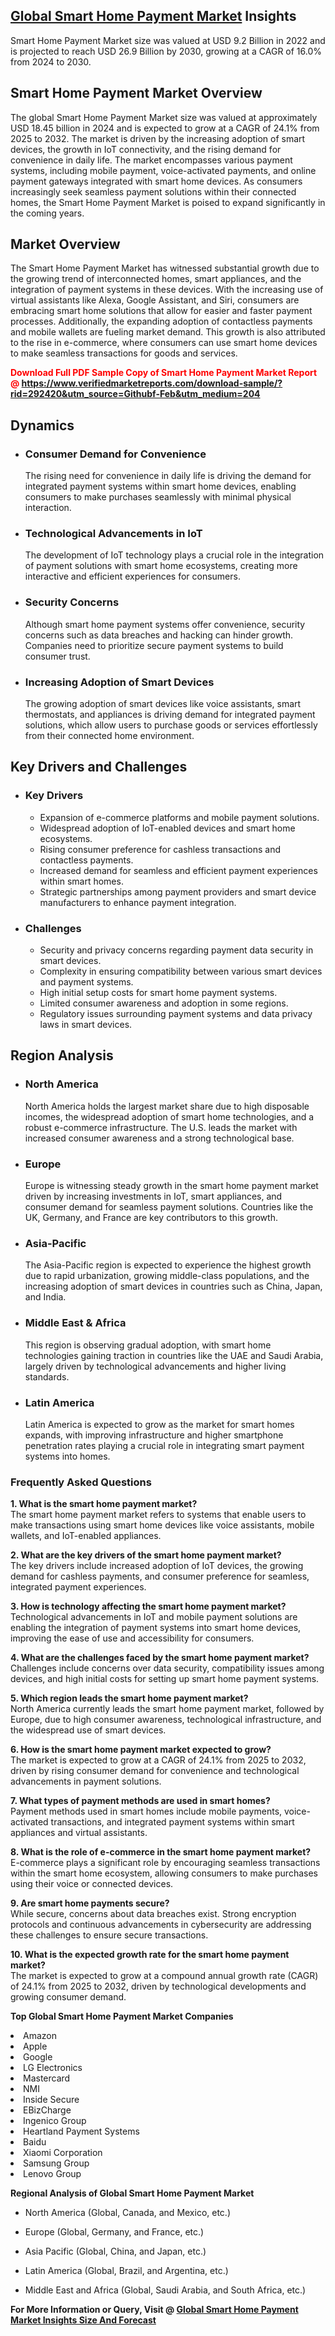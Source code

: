<h2><a href="https://www.verifiedmarketreports.com/download-sample/?rid=292420&amp;utm_source=Githubf&amp;utm_medium=204" target="_blank">Global Smart Home Payment Market</a> Insights</h2><p>Smart Home Payment Market size was valued at USD 9.2 Billion in 2022 and is projected to reach USD 26.9 Billion by 2030, growing at a CAGR of 16.0% from 2024 to 2030.</p><p> <h2>Smart Home Payment Market Overview</h2> <p>The global Smart Home Payment Market size was valued at approximately USD 18.45 billion in 2024 and is expected to grow at a CAGR of 24.1% from 2025 to 2032. The market is driven by the increasing adoption of smart devices, the growth in IoT connectivity, and the rising demand for convenience in daily life. The market encompasses various payment systems, including mobile payment, voice-activated payments, and online payment gateways integrated with smart home devices. As consumers increasingly seek seamless payment solutions within their connected homes, the Smart Home Payment Market is poised to expand significantly in the coming years.</p> <h2>Market Overview</h2> <p>The Smart Home Payment Market has witnessed substantial growth due to the growing trend of interconnected homes, smart appliances, and the integration of payment systems in these devices. With the increasing use of virtual assistants like Alexa, Google Assistant, and Siri, consumers are embracing smart home solutions that allow for easier and faster payment processes. Additionally, the expanding adoption of contactless payments and mobile wallets are fueling market demand. This growth is also attributed to the rise in e-commerce, where consumers can use smart home devices to make seamless transactions for goods and services.</p> <p><b><p><span class=""><span style="color: #ff0000;"><strong>Download Full PDF Sample Copy of Smart Home Payment Market Report</strong> @ </span><a href="https://www.verifiedmarketreports.com/download-sample/?rid=292420&amp;utm_source=Githubf-Feb&amp;utm_medium=204" target="_blank">https://www.verifiedmarketreports.com/download-sample/?rid=292420&amp;utm_source=Githubf-Feb&amp;utm_medium=204</a></span></p></b></p> <h2>Dynamics</h2> <ul> <li><h3>Consumer Demand for Convenience</h3> The rising need for convenience in daily life is driving the demand for integrated payment systems within smart home devices, enabling consumers to make purchases seamlessly with minimal physical interaction. </li> <li><h3>Technological Advancements in IoT</h3> The development of IoT technology plays a crucial role in the integration of payment solutions with smart home ecosystems, creating more interactive and efficient experiences for consumers. </li> <li><h3>Security Concerns</h3> Although smart home payment systems offer convenience, security concerns such as data breaches and hacking can hinder growth. Companies need to prioritize secure payment systems to build consumer trust. </li> <li><h3>Increasing Adoption of Smart Devices</h3> The growing adoption of smart devices like voice assistants, smart thermostats, and appliances is driving demand for integrated payment solutions, which allow users to purchase goods or services effortlessly from their connected home environment. </li> </ul> <h2>Key Drivers and Challenges</h2> <ul> <li><h3>Key Drivers</h3> <ul> <li>Expansion of e-commerce platforms and mobile payment solutions.</li> <li>Widespread adoption of IoT-enabled devices and smart home ecosystems.</li> <li>Rising consumer preference for cashless transactions and contactless payments.</li> <li>Increased demand for seamless and efficient payment experiences within smart homes.</li> <li>Strategic partnerships among payment providers and smart device manufacturers to enhance payment integration.</li> </ul> </li> <li><h3>Challenges</h3> <ul> <li>Security and privacy concerns regarding payment data security in smart devices.</li> <li>Complexity in ensuring compatibility between various smart devices and payment systems.</li> <li>High initial setup costs for smart home payment systems.</li> <li>Limited consumer awareness and adoption in some regions.</li> <li>Regulatory issues surrounding payment systems and data privacy laws in smart devices.</li> </ul> </li> </ul> <h2>Region Analysis</h2> <ul> <li><h3>North America</h3> North America holds the largest market share due to high disposable incomes, the widespread adoption of smart home technologies, and a robust e-commerce infrastructure. The U.S. leads the market with increased consumer awareness and a strong technological base. </li> <li><h3>Europe</h3> Europe is witnessing steady growth in the smart home payment market driven by increasing investments in IoT, smart appliances, and consumer demand for seamless payment solutions. Countries like the UK, Germany, and France are key contributors to this growth. </li> <li><h3>Asia-Pacific</h3> The Asia-Pacific region is expected to experience the highest growth due to rapid urbanization, growing middle-class populations, and the increasing adoption of smart devices in countries such as China, Japan, and India. </li> <li><h3>Middle East & Africa</h3> This region is observing gradual adoption, with smart home technologies gaining traction in countries like the UAE and Saudi Arabia, largely driven by technological advancements and higher living standards. </li> <li><h3>Latin America</h3> Latin America is expected to grow as the market for smart homes expands, with improving infrastructure and higher smartphone penetration rates playing a crucial role in integrating smart payment systems into homes. </li> </ul> <h3>Frequently Asked Questions</h3> <p><b>1. What is the smart home payment market?</b><br> The smart home payment market refers to systems that enable users to make transactions using smart home devices like voice assistants, mobile wallets, and IoT-enabled appliances.</p> <p><b>2. What are the key drivers of the smart home payment market?</b><br> The key drivers include increased adoption of IoT devices, the growing demand for cashless payments, and consumer preference for seamless, integrated payment experiences.</p> <p><b>3. How is technology affecting the smart home payment market?</b><br> Technological advancements in IoT and mobile payment solutions are enabling the integration of payment systems into smart home devices, improving the ease of use and accessibility for consumers.</p> <p><b>4. What are the challenges faced by the smart home payment market?</b><br> Challenges include concerns over data security, compatibility issues among devices, and high initial costs for setting up smart home payment systems.</p> <p><b>5. Which region leads the smart home payment market?</b><br> North America currently leads the smart home payment market, followed by Europe, due to high consumer awareness, technological infrastructure, and the widespread use of smart devices.</p> <p><b>6. How is the smart home payment market expected to grow?</b><br> The market is expected to grow at a CAGR of 24.1% from 2025 to 2032, driven by rising consumer demand for convenience and technological advancements in payment solutions.</p> <p><b>7. What types of payment methods are used in smart homes?</b><br> Payment methods used in smart homes include mobile payments, voice-activated transactions, and integrated payment systems within smart appliances and virtual assistants.</p> <p><b>8. What is the role of e-commerce in the smart home payment market?</b><br> E-commerce plays a significant role by encouraging seamless transactions within the smart home ecosystem, allowing consumers to make purchases using their voice or connected devices.</p> <p><b>9. Are smart home payments secure?</b><br> While secure, concerns about data breaches exist. Strong encryption protocols and continuous advancements in cybersecurity are addressing these challenges to ensure secure transactions.</p> <p><b>10. What is the expected growth rate for the smart home payment market?</b><br> The market is expected to grow at a compound annual growth rate (CAGR) of 24.1% from 2025 to 2032, driven by technological developments and growing consumer demand.</p> </p><p><strong>Top Global Smart Home Payment Market Companies</strong></p><div data-test-id=""><p><li>Amazon</li><li> Apple</li><li> Google</li><li> LG Electronics</li><li> Mastercard</li><li> NMI</li><li> Inside Secure</li><li> EBizCharge</li><li> Ingenico Group</li><li> Heartland Payment Systems</li><li> Baidu</li><li> Xiaomi Corporation</li><li> Samsung Group</li><li> Lenovo Group</li></p><div><strong>Regional Analysis of&nbsp;Global Smart Home Payment Market</strong></div><ul><li dir="ltr"><p dir="ltr">North America&nbsp;(Global, Canada, and Mexico, etc.)</p></li><li dir="ltr"><p dir="ltr">Europe (Global, Germany, and France, etc.)</p></li><li dir="ltr"><p dir="ltr">Asia Pacific&nbsp;(Global, China, and Japan, etc.)</p></li><li dir="ltr"><p dir="ltr">Latin America&nbsp;(Global, Brazil, and Argentina, etc.)</p></li><li dir="ltr">Middle East and Africa&nbsp;(Global, Saudi Arabia, and South Africa, etc.)</li></ul><p><strong>For More Information or Query, Visit @&nbsp;</strong><strong><a href="https://www.verifiedmarketreports.com/product/smart-home-payment-market/?utm_source=Githubf&amp;utm_medium=204" target="_blank">Global Smart Home Payment Market Insights Size And Forecast</a></strong></p></div>
